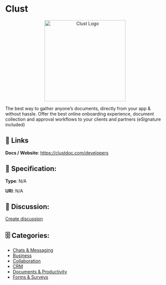 # Clust
<p align="center">
    <img width="256" src="https://raw.githubusercontent.com/apis-list/apis-list/main/apis/clust/logo_256x256.png" alt="Clust Logo"/>
</p>

The best way to gather anyone’s documents, directly from your app & without hassle. Offer the best online onboarding experience, document collection and approval workflows to your clients and partners (eSignature included)

##  🔗 Links
**Docs / Website**: https://clustdoc.com/developers

## 🧬 Specification:
**Type**: N/A

**URI**: N/A

## 💬 Discussion:
[Create discussion](https://github.com/apis-list/apis-list/discussions/new)

## 🗄️ Categories:
- [Chats & Messaging](https://github.com/apis-list/apis-list#chats--messaging)
- [Business](https://github.com/apis-list/apis-list#business)
- [Collaboration](https://github.com/apis-list/apis-list#collaboration)
- [CRM](https://github.com/apis-list/apis-list#crm)
- [Documents & Productivity](https://github.com/apis-list/apis-list#documents--productivity)
- [Forms & Surveys](https://github.com/apis-list/apis-list#forms--surveys)



